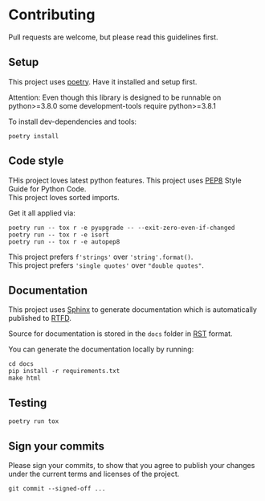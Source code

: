 # Contributing

Pull requests are welcome, but please read this guidelines first.

## Setup

This project uses [poetry]. Have it installed and setup first.

Attention:
Even though this library is designed to be runnable on python>=3.8.0
some development-tools require python>=3.8.1

To install dev-dependencies and tools:

```shell
poetry install
```

## Code style

THis project loves latest python features.
This project uses [PEP8] Style Guide for Python Code.  
This project loves sorted imports.

Get it all applied via:

```shell
poetry run -- tox r -e pyupgrade -- --exit-zero-even-if-changed
poetry run -- tox r -e isort
poetry run -- tox r -e autopep8
```

This project prefers `f'strings'` over `'string'.format()`.  
This project prefers `'single quotes'` over `"double quotes"`.  

## Documentation

This project uses [Sphinx] to generate documentation which is automatically published to [RTFD][link_rtfd].

Source for documentation is stored in the `docs` folder in [RST] format.

You can generate the documentation locally by running:

```shell
cd docs
pip install -r requirements.txt
make html
```

## Testing

```shell
poetry run tox
```

## Sign your commits

Please sign your commits,
to show that you agree to publish your changes under the current terms and licenses of the project.

```shell
git commit --signed-off ...
```

[poetry]: https://python-poetry.org
[PEP8]: https://www.python.org/dev/peps/pep-0008/
[Sphinx]: https://www.sphinx-doc.org/
[link_rtfd]: https://py-serializable.readthedocs.io/
[RST]: https://en.wikipedia.org/wiki/ReStructuredText
